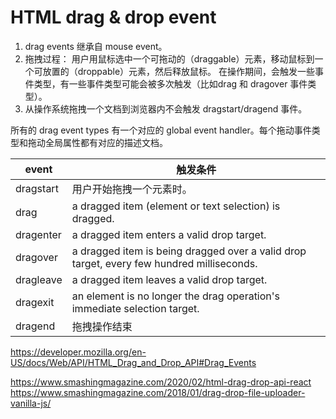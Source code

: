 
# HTML drag & drop event
1. drag events 继承自 mouse event。 
2. 拖拽过程： 用户用鼠标选中一个可拖动的（draggable）元素，移动鼠标到一个可放置的（droppable）元素，然后释放鼠标。 在操作期间，会触发一些事件类型，有一些事件类型可能会被多次触发（比如drag 和 dragover 事件类型）。    
3. 从操作系统拖拽一个文档到浏览器内不会触发 dragstart/dragend 事件。  

所有的 drag event types 有一个对应的 global event handler。每个拖动事件类型和拖动全局属性都有对应的描述文档。

event      | 触发条件 
---------- | ---------------------------   
dragstart  |  用户开始拖拽一个元素时。
drag	     |  a dragged item (element or text selection) is dragged.
dragenter  |  a dragged item enters a valid drop target.
dragover   |  a dragged item is being dragged over a valid drop target, every few hundred milliseconds.
dragleave  |  a dragged item leaves a valid drop target.
dragexit   | an element is no longer the drag operation's immediate selection target.
dragend    | 拖拽操作结束


https://developer.mozilla.org/en-US/docs/Web/API/HTML_Drag_and_Drop_API#Drag_Events




https://www.smashingmagazine.com/2020/02/html-drag-drop-api-react
https://www.smashingmagazine.com/2018/01/drag-drop-file-uploader-vanilla-js/

